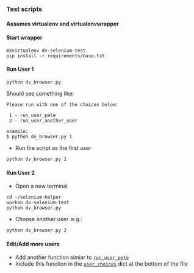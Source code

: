 ### Test scripts

#### Assumes virtualenv and virtualenvwrapper

#### Start wrapper

```
mkvirtualenv dv-selenium-test
pip install -r requirements/base.txt
```

#### Run User 1

```
python dv_browser.py
```

Should see something like:

```
Please run with one of the choices below:

 1 - run_user_pete
 2 - run_user_another_user

example:
$ python dv_browser.py 1
```

- Run the script as the first user

```
python dv_browser.py 1
```

#### Run User 2

- Open a new terminal 

```
cd ~/selenium-helper
workon dv-selenium-test
python dv_browser.py
```

- Choose another user. e.g.:

```
python dv_browser.py 2
```

#### Edit/Add more users

- Add another function simiar to [```run_user_pete```](https://github.com/IQSS/selenium-helper/blob/master/dv_browser.py#L160)
- Include this function in the [```user_choices```](https://github.com/IQSS/selenium-helper/blob/master/dv_browser.py#L176) dict at the bottom of the file